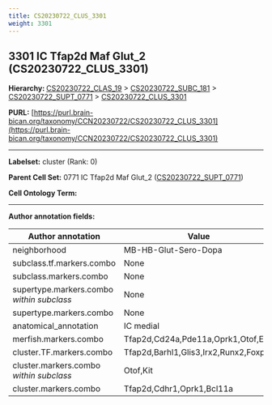 ```yaml
---
title: CS20230722_CLUS_3301
weight: 3301
---
```

## 3301 IC Tfap2d Maf Glut_2 (CS20230722_CLUS_3301)
<b>Hierarchy: </b>
[CS20230722_CLAS_19](../CS20230722_CLAS_19) >
[CS20230722_SUBC_181](../CS20230722_SUBC_181) >
[CS20230722_SUPT_0771](../CS20230722_SUPT_0771) >
[CS20230722_CLUS_3301](../CS20230722_CLUS_3301)

**PURL:** [https://purl.brain-bican.org/taxonomy/CCN20230722/CS20230722_CLUS_3301](https://purl.brain-bican.org/taxonomy/CCN20230722/CS20230722_CLUS_3301)

---


**Labelset:** cluster (Rank: 0)

**Parent Cell Set:** 0771 IC Tfap2d Maf Glut_2 ([CS20230722_SUPT_0771](../CS20230722_SUPT_0771))



**Cell Ontology Term:** 

[MARKER GENES.]: #


---

[TRANSFERRED ANNOTATIONS.]: #


[AUTHOR ANNOTATION FIELDS.]: #


**Author annotation fields:**

| Author annotation | Value |
|-------------------|-------|
|neighborhood|MB-HB-Glut-Sero-Dopa|
|subclass.tf.markers.combo|None|
|subclass.markers.combo|None|
|supertype.markers.combo _within subclass_|None|
|supertype.markers.combo|None|
|anatomical_annotation|IC medial|
|merfish.markers.combo|Tfap2d,Cd24a,Pde11a,Oprk1,Otof,En1|
|cluster.TF.markers.combo|Tfap2d,Barhl1,Glis3,Irx2,Runx2,Foxp2|
|cluster.markers.combo _within subclass_|Otof,Kit|
|cluster.markers.combo|Tfap2d,Cdhr1,Oprk1,Bcl11a|
